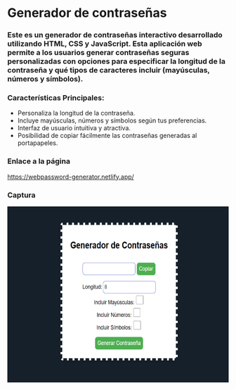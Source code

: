 # Generador de contraseñas

### Este es un generador de contraseñas interactivo desarrollado utilizando HTML, CSS y JavaScript. Esta aplicación web permite a los usuarios generar contraseñas seguras personalizadas con opciones para especificar la longitud de la contraseña y qué tipos de caracteres incluir (mayúsculas, números y símbolos).

### Características Principales:
- Personaliza la longitud de la contraseña.
- Incluye mayúsculas, números y símbolos según tus preferencias.
- Interfaz de usuario intuitiva y atractiva.
- Posibilidad de copiar fácilmente las contraseñas generadas al portapapeles.

### Enlace a la página
https://webpassword-generator.netlify.app/

### Captura
<img src="https://github.com/Nicole-Palomino/generador-contrasenas-python/blob/main/captura-de-pantalla.png" alt="Captura de pantalla" width="600" height="400">
